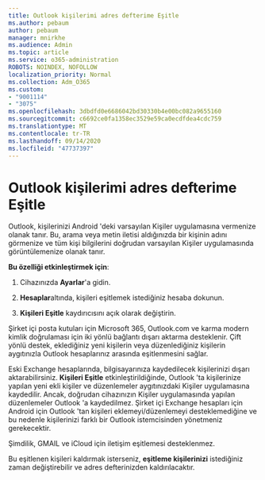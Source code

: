```yaml
---
title: Outlook kişilerimi adres defterime Eşitle
ms.author: pebaum
author: pebaum
manager: mnirkhe
ms.audience: Admin
ms.topic: article
ms.service: o365-administration
ROBOTS: NOINDEX, NOFOLLOW
localization_priority: Normal
ms.collection: Adm_O365
ms.custom:
- "9001114"
- "3075"
ms.openlocfilehash: 3dbdfd0e6686042bd30330b4e00bc082a9655160
ms.sourcegitcommit: c6692ce0fa1358ec3529e59ca0ecdfdea4cdc759
ms.translationtype: MT
ms.contentlocale: tr-TR
ms.lasthandoff: 09/14/2020
ms.locfileid: "47737397"
---
```

# <a name="sync-my-outlook-contacts-to-my-address-book"></a>Outlook kişilerimi adres defterime Eşitle

Outlook, kişilerinizi Android 'deki varsayılan Kişiler uygulamasına vermenize olanak tanır. Bu, arama veya metin iletisi aldığınızda bir kişinin adını görmenize ve tüm kişi bilgilerini doğrudan varsayılan Kişiler uygulamasında görüntülemenize olanak tanır.
 
**Bu özelliği etkinleştirmek için**:
 
1. Cihazınızda **Ayarlar**'a gidin.

2. **Hesaplar**altında, kişileri eşitlemek istediğiniz hesaba dokunun.

3. **Kişileri Eşitle** kaydırıcısını açık olarak değiştirin.
 
Şirket içi posta kutuları için Microsoft 365, Outlook.com ve karma modern kimlik doğrulaması için iki yönlü bağlantı dışarı aktarma desteklenir. Çift yönlü destek, eklediğiniz yeni kişilerin veya düzenlediğiniz kişilerin aygıtınızla Outlook hesaplarınız arasında eşitlenmesini sağlar.
 
Eski Exchange hesaplarında, bilgisayarınıza kaydedilecek kişilerinizi dışarı aktarabilirsiniz. **Kişileri Eşitle** etkinleştirildiğinde, Outlook 'ta kişilerinize yapılan yeni ekli kişiler ve düzenlemeler aygıtınızdaki Kişiler uygulamasına kaydedilir. Ancak, doğrudan cihazınızın Kişiler uygulamasında yapılan düzenlemeler Outlook 'a kaydedilmez. Şirket içi Exchange hesapları için Android için Outlook 'tan kişileri eklemeyi/düzenlemeyi desteklemediğine ve bu nedenle kişilerinizi farklı bir Outlook istemcisinden yönetmeniz gerekecektir.
 
Şimdilik, GMAIL ve iCloud için iletişim eşitlemesi desteklenmez.
 
Bu eşitlenen kişileri kaldırmak isterseniz, **eşitleme kişilerinizi** istediğiniz zaman değiştirebilir ve adres defterinizden kaldırılacaktır.
